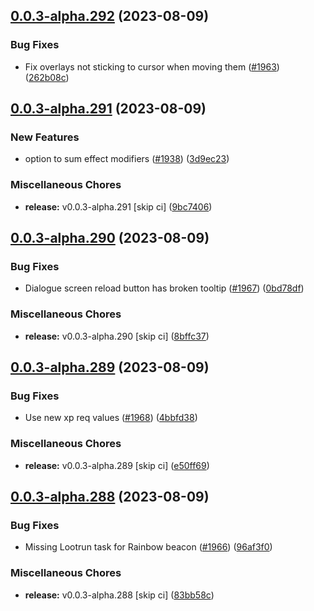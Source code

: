 ## [0.0.3-alpha.292](https://github.com/Wynntils/Artemis/compare/v0.0.3-alpha.291...v0.0.3-alpha.292) (2023-08-09)


### Bug Fixes

* Fix overlays not sticking to cursor when moving them ([#1963](https://github.com/Wynntils/Artemis/issues/1963)) ([262b08c](https://github.com/Wynntils/Artemis/commit/262b08c7feae096f0fd044c6470f7cd054f7b536))

## [0.0.3-alpha.291](https://github.com/Wynntils/Artemis/compare/v0.0.3-alpha.290...v0.0.3-alpha.291) (2023-08-09)


### New Features

* option to sum effect modifiers ([#1938](https://github.com/Wynntils/Artemis/issues/1938)) ([3d9ec23](https://github.com/Wynntils/Artemis/commit/3d9ec231db5b467d833129bdefee2b2758c58dd0))


### Miscellaneous Chores

* **release:** v0.0.3-alpha.291 [skip ci] ([9bc7406](https://github.com/Wynntils/Artemis/commit/9bc74066479213b2e818a140da1cc1f478c7f1f3))

## [0.0.3-alpha.290](https://github.com/Wynntils/Artemis/compare/v0.0.3-alpha.289...v0.0.3-alpha.290) (2023-08-09)


### Bug Fixes

* Dialogue screen reload button has broken tooltip ([#1967](https://github.com/Wynntils/Artemis/issues/1967)) ([0bd78df](https://github.com/Wynntils/Artemis/commit/0bd78df8240e763ae13404ff3b755538bf594a6c))


### Miscellaneous Chores

* **release:** v0.0.3-alpha.290 [skip ci] ([8bffc37](https://github.com/Wynntils/Artemis/commit/8bffc37e65e03c29b22029787f1b7092117b42fa))

## [0.0.3-alpha.289](https://github.com/Wynntils/Artemis/compare/v0.0.3-alpha.288...v0.0.3-alpha.289) (2023-08-09)


### Bug Fixes

* Use new xp req values ([#1968](https://github.com/Wynntils/Artemis/issues/1968)) ([4bbfd38](https://github.com/Wynntils/Artemis/commit/4bbfd38437d4a623032c7a754b956833c69f7965))


### Miscellaneous Chores

* **release:** v0.0.3-alpha.289 [skip ci] ([e50ff69](https://github.com/Wynntils/Artemis/commit/e50ff6934c68485a0050dd40bbcb8c26115babf4))

## [0.0.3-alpha.288](https://github.com/Wynntils/Artemis/compare/v0.0.3-alpha.287...v0.0.3-alpha.288) (2023-08-09)


### Bug Fixes

* Missing Lootrun task for Rainbow beacon ([#1966](https://github.com/Wynntils/Artemis/issues/1966)) ([96af3f0](https://github.com/Wynntils/Artemis/commit/96af3f07195cd6e84c76edfe3e34a98850904b7f))


### Miscellaneous Chores

* **release:** v0.0.3-alpha.288 [skip ci] ([83bb58c](https://github.com/Wynntils/Artemis/commit/83bb58c76451bb86f072c3943775d6cf5a6434f9))

